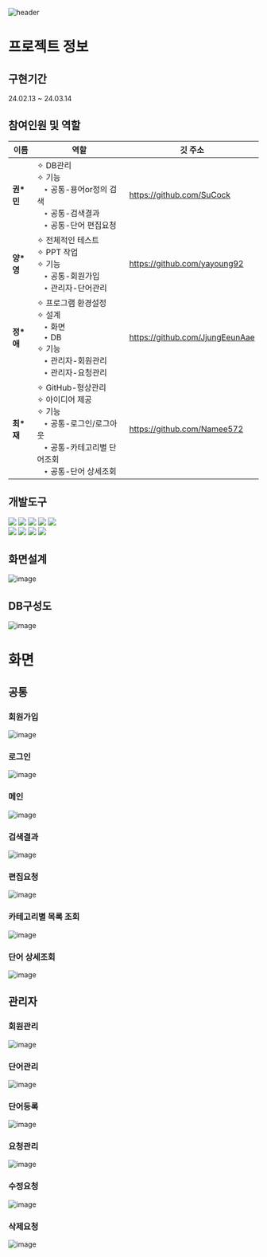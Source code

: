 ![header](https://capsule-render.vercel.app/api?type=cylinder&color=auto&height=200&section=header&text=먼시험보노&fontSize=85)

# 프로젝트 정보
## 구현기간
24.02.13 ~ 24.03.14
## 참여인원 및 역할
|이름|역할|깃 주소|
|------|---|---|
|<b>권*민</b>|✧ DB관리<br>✧ 기능<br>&nbsp;&nbsp;&nbsp;⋆ 공통-용어or정의 검색<br>&nbsp;&nbsp;&nbsp;⋆ 공통-검색결과<br>&nbsp;&nbsp;&nbsp;⋆ 공통-단어 편집요청|https://github.com/SuCock|
|<b>양*영</b>|✧ 전체적인 테스트<br>✧ PPT 작업<br>✧ 기능<br>&nbsp;&nbsp;&nbsp;⋆ 공통-회원가입<br>&nbsp;&nbsp;&nbsp;⋆ 관리자-단어관리|https://github.com/yayoung92|
|<b>정*애</b>|✧ 프로그램 환경설정<br>✧ 설계<br>&nbsp;&nbsp;&nbsp;⋆ 화면<br>&nbsp;&nbsp;&nbsp;⋆ DB<br>✧ 기능<br>&nbsp;&nbsp;&nbsp;⋆ 관리자-회원관리<br>&nbsp;&nbsp;&nbsp;⋆ 관리자-요청관리|https://github.com/JjungEeunAae|
|<b>최*재</b>|✧ GitHub-형상관리<br>✧ 아이디어 제공<br>✧ 기능<br>&nbsp;&nbsp;&nbsp;⋆ 공통-로그인/로그아웃<br>&nbsp;&nbsp;&nbsp;⋆ 공통-카테고리별 단어조회<br>&nbsp;&nbsp;&nbsp;⋆ 공통-단어 상세조회|https://github.com/Namee572|

## 개발도구
<a href="#"><img src="https://img.shields.io/badge/GitHub-100000?style=for-the-badge&logo=github&logoColor=white"/></a> <a href="#"><img src="https://img.shields.io/badge/Sourcetree-0052CC?style=for-the-badge&logo=Sourcetree&logoColor=white"/></a> <a href="#"><img src="https://img.shields.io/badge/C%23-512BD4?style=for-the-badge&logo=csharp&logoColor=white"/></a> <a href="#"><img src="https://img.shields.io/badge/Oracle-F80000?style=for-the-badge&logo=Oracle&logoColor=white"/></a> <a href="#"><img src="https://img.shields.io/badge/Visual_Studio-5C2D91?style=for-the-badge&logo=visual%20studio&logoColor=white"/></a>
<br/>
<a href="#"><img src="https://img.shields.io/badge/Notion-000000?style=for-the-badge&logo=notion&logoColor=white"/></a> <a href="#"><img src="https://img.shields.io/badge/docker-%230db7ed.svg?style=for-the-badge&logo=docker&logoColor=white"/></a> <a href="#"><img src="https://img.shields.io/badge/figma-F24E1E?style=for-the-badge&logo=figma&logoColor=white"/></a> <a href="#"><img src="https://img.shields.io/badge/erd%20cloud-4285F4?style=for-the-badge&logo=googlecloud&logoColor=white"/></a>

## 화면설계
![image](https://github.com/JjungEeunAae/green_bono/assets/121069641/9fd6886d-3924-47bd-83ef-e117fb18d4b0)

## DB구성도
![image](https://github.com/JjungEeunAae/green_bono/assets/121069641/e8942ebe-4f91-4b36-bed7-bf402bcb2de7)

# 화면
## 공통
### 회원가입
![image](https://github.com/JjungEeunAae/green_bono/assets/140130695/6dcfddf7-560a-4c43-b84a-7dc84da66bcd)


### 로그인
![image](https://github.com/JjungEeunAae/green_bono/assets/121069641/43a1da63-971c-45b4-ab1f-1acc45560bde)


### 메인
![image](https://github.com/JjungEeunAae/green_bono/assets/140130695/9143880b-5f9b-46b3-9f5b-b09d2545bcce)


### 검색결과
![image](https://github.com/JjungEeunAae/green_bono/assets/140130695/e3c1815a-31e4-4f93-a147-9478fdaaee0f)


### 편집요청
![image](https://github.com/JjungEeunAae/green_bono/assets/121069641/ad9d32e7-f068-4463-9db9-f2e0efaab78d)


### 카테고리별 목록 조회
![image](https://github.com/JjungEeunAae/green_bono/assets/140130695/e7191996-9bd3-404a-aab7-af05c786c47c)


### 단어 상세조회
![image](https://github.com/JjungEeunAae/green_bono/assets/140130695/09556a63-1b7f-4217-bca2-023a4f63e63d)


## 관리자
### 회원관리
![image](https://github.com/JjungEeunAae/green_bono/assets/140130695/4a20ec26-84ba-4e9e-a685-ec7a92f51575)


### 단어관리
![image](https://github.com/JjungEeunAae/green_bono/assets/140130695/b6c2d609-c3e1-41af-b084-5623ae666413)


### 단어등록
![image](https://github.com/JjungEeunAae/green_bono/assets/140130695/9b951262-d0ed-495a-bfe9-72d9dc3c277c)


### 요청관리
![image](https://github.com/JjungEeunAae/green_bono/assets/121069641/383f9261-cd8c-44d0-8c0d-f85a74b65041)


### 수정요청
![image](https://github.com/JjungEeunAae/green_bono/assets/140130695/75d37134-e7c8-4eba-b413-24ddbf976a69)


### 삭제요청
![image](https://github.com/JjungEeunAae/green_bono/assets/121069641/df1e985a-1106-4146-9669-6d27d8a774a9)


